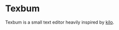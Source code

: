 # Texbum

Texbum is a small text editor heavily inspired by [kilo](https://github.com/antirez/kilo).